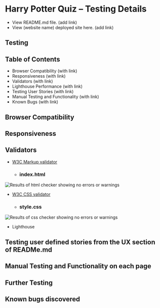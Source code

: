 # Harry Potter Quiz – Testing Details
-	View README.md file. (add link)
-	View (website name) deployed site here. (add link)
## Testing 
## Table of Contents
-	Browser Compatibility (with link)
-	Responsiveness (with link)
-	Validators (with link)
-	Lighthouse Performance (with link)
-	Testing User Stories (with link)
-	Manual Testing and Functionality (with link)
-	Known Bugs (with link)
## Browser Compatibility
## Responsiveness
## Validators
-	[W3C Markup validator](https://validator.w3.org/)

    -   ### index.html
![Results of html checker showing no errors or warnings](image-1.png)

-	[W3C CSS validator](https://jigsaw.w3.org/css-validator/)

    -   ### style.css
![Results of css checker showing no errors or warnings](image.png)

-	Lighthouse 

## Testing user defined stories from the UX section of READMe.md
## Manual Testing and Functionality on each page
## Further Testing
## Known bugs discovered
